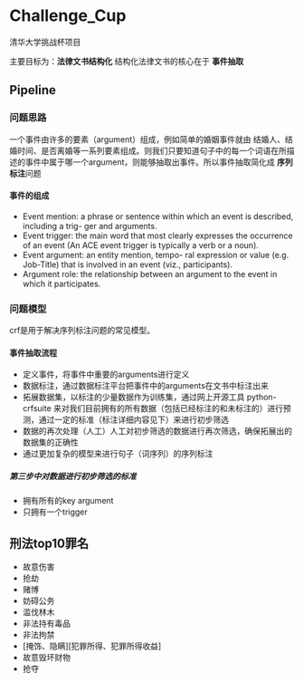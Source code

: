 # Challenge_Cup

清华大学挑战杯项目


主要目标为：**法律文书结构化** 结构化法律文书的核心在于 **事件抽取**

## Pipeline

### 问题思路
一个事件由许多的要素（argument）组成，例如简单的婚姻事件就由 结婚人、结婚时间、是否离婚等一系列要素组成。则我们只要知道句子中的每一个词语在所描述的事件中属于哪一个argument，则能够抽取出事件。所以事件抽取简化成 **序列标注**问题

#### 事件的组成
* Event mention: a phrase or sentence within which an event is described, including a trig- ger and arguments.
* Event trigger: the main word that most clearly expresses the occurrence of an event (An ACE event trigger is typically a verb or a noun).
* Event argument: an entity mention, tempo- ral expression or value (e.g. Job-Title) that is involved in an event (viz., participants).
* Argument role: the relationship between an argument to the event in which it participates.


### 问题模型
crf是用于解决序列标注问题的常见模型。

#### 事件抽取流程
* 定义事件，将事件中重要的arguments进行定义
* 数据标注，通过数据标注平台把事件中的arguments在文书中标注出来
* 拓展数据集，以标注的少量数据作为训练集，通过网上开源工具 python-crfsuite 来对我们目前拥有的所有数据（包括已经标注的和未标注的）进行预测，通过一定的标准（标注详细内容见下）来进行初步筛选
* 数据的再次处理（人工）人工对初步筛选的数据进行再次筛选，确保拓展出的数据集的正确性
* 通过更加复杂的模型来进行句子（词序列）的序列标注


##### 第三步中对数据进行初步筛选的标准
* 拥有所有的key argument
* 只拥有一个trigger


## 刑法top10罪名
* 故意伤害
* 抢劫
* 赌博
* 妨碍公务
* 滥伐林木
* 非法持有毒品
* 非法拘禁
* \[掩饰、隐瞒\]\[犯罪所得、犯罪所得收益\]
* 故意毁坏财物
* 抢夺

